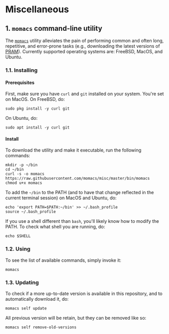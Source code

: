# Miscellaneous

## 1. `momacs` command-line utility
The [`momacs`](bin/momacs) utility alleviates the pain of performing common and often long, repetitive, and error-prone tasks (e.g., downloading the latest versions of [PRAM](https://github.com/momacs/pram)).  Currently supported operating systems are: FreeBSD, MacOS, and Ubuntu.

### 1.1. Installing
#### Prerequisites
First, make sure you have `curl` and `git` installed on your system.  You're set on MacOS.  On FreeBSD, do:
```
sudo pkg install -y curl git
```

On Ubuntu, do:
```
sudo apt install -y curl git
```

#### Install
To download the utility and make it executable, run the following commands:
```
mkdir -p ~/bin
cd ~/bin
curl -s -o momacs https://raw.githubusercontent.com/momacs/misc/master/bin/momacs
chmod u+x momacs
```

To add the `~/bin` to the PATH (and to have that change reflected in the current terminal session) on MacOS and Ubuntu, do:
```
echo 'export PATH=$PATH:~/bin' >> ~/.bash_profile
source ~/.bash_profile
```

If you use a shell different than `bash`, you'll likely know how to modify the PATH.  To check what shell you are running, do:
```
echo $SHELL
```

### 1.2. Using
To see the list of available commands, simply invoke it:
```
momacs
```

### 1.3. Updating
To check if a more up-to-date version is available in this repository, and to automatically download it, do:
```
momacs self update
```

All previous version will be retain, but they can be removed like so:
```
momacs self remove-old-versions
```
